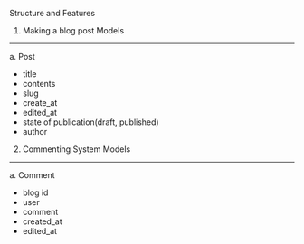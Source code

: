 Structure and Features

1. Making a blog post
   Models

---

a. Post

- title
- contents
- slug
- create_at
- edited_at
- state of publication(draft, published)
- author

2. Commenting System
   Models

---

a. Comment

- blog id
- user
- comment
- created_at
- edited_at
